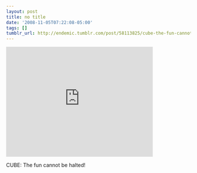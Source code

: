 ```yaml
---
layout: post
title: no title
date: '2008-11-05T07:22:08-05:00'
tags: []
tumblr_url: http://endemic.tumblr.com/post/58113825/cube-the-fun-cannot-be-halted
---
```

<iframe width="400" height="300" id="youtube_iframe" src="https://www.youtube.com/embed/4aGDCE6Nrz0?feature=oembed&amp;enablejsapi=1&amp;origin=http://safe.txmblr.com&amp;wmode=opaque" frameborder="0" allowfullscreen></iframe>  

CUBE: The fun cannot be halted!

